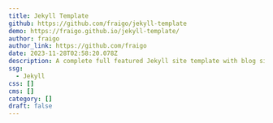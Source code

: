 ```yaml
---
title: Jekyll Template
github: https://github.com/fraigo/jekyll-template
demo: https://fraigo.github.io/jekyll-template/
author: fraigo
author_link: https://github.com/fraigo
date: 2023-11-28T02:58:20.078Z
description: A complete full featured Jekyll site template with blog sitemap and SEO tags
ssg:
  - Jekyll
css: []
cms: []
category: []
draft: false
---
```

